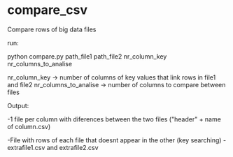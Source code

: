 # compare_csv

Compare rows of big data files


run:

python compare.py path_file1 path_file2 nr_column_key nr_columns_to_analise

nr_column_key -> number of columns of key values that link rows in file1 and file2
nr_columns_to_analise -> number of columns to compare between files


Output:

-1 file per column with diferences between the two files ("header" + name of column.csv)


-File with rows of each file that doesnt appear in the other (key searching) - extrafile1.csv and extrafile2.csv
